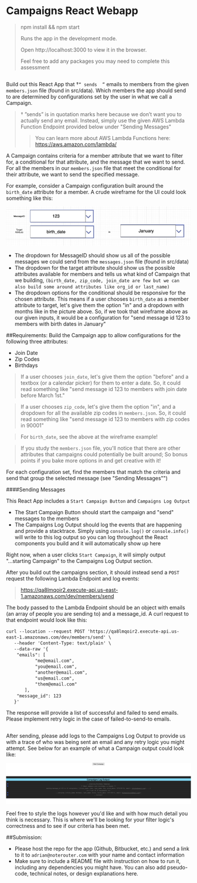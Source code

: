 # Campaigns React Webapp

 >npm install && npm start
 >
 >Runs the app in the development mode.
 >
 >Open http://localhost:3000 to view it in the browser.
>
> Feel free to add any packages you may need to complete this assessment

##

Build out this React App that  †`“ sends  ”`  emails to members from the given `members.json` file (found in src/data). 
Which members the app should send to are determined by configurations set by the user in what we call a Campaign.

> † ”sends” is in quotation marks here because we don’t want you to actually send any email. Instead, simply use the given AWS Lambda Function Endpoint provided below under "Sending Messages"
>
>> You can learn more about AWS Lambda Functions here: https://aws.amazon.com/lambda/

A Campaign contains criteria for a member attribute that we want to filter for, a conditional for that attribute, and the message that we want to send. 
For all the members in our `members.json` file that meet the conditional for their attribute, we want to send the specified message. 

For example, consider a Campaign configuration built around the `birth_date` attribute for a member. 
A crude wireframe for the UI could look something like this:

![Example1](images/Picture1.png)

- The dropdown for MessageID should show us all of the possible messages we could send from the `messages.json` file (found in src/data)
- The dropdown for the target attribute should show us the possible attributes available for members and tells us what kind of Campaign that we building, `(birth_date, zip_code, join_date are few but we can also build some around attributes like org_id or last_name)`
- The dropdown options for the conditional should be responsive for the chosen attribute. 
This means if a user chooses `birth_date` as a member attribute to target, let's give them the option "in" and a dropdown with months like in the picture above. So, if we took that wireframe above as our given inputs, it would be a configuration for "send message id 123 to members with birth dates in January"


##Requirements:
Build the Campaign app to allow configurations for the following three attributes:
- Join Date
- Zip Codes
- Birthdays

>If a user chooses `join_date`, let's give them the option "before" and a textbox (or a calendar picker) for them to enter a date. So, it could read something like "send message id 123 to members with join date before March 1st." 

>If a user chooses `zip_code`, let's give them the option "in", and a dropdown for all the available zip codes in `members.json`. So, it could read something like "send message id 123 to members with zip codes in 90001" 

>For `birth_date`, see the above at the wireframe example!

>If you study the `members.json` file, you'll notice that there are other attributes that campaigns could potentially be built around; So bonus points if you bake more options in and get creative with it! 

For each configuration set, find the members that match the criteria and send that group the selected message (see "Sending Messages"")

####Sending Messages

This React App includes a `Start Campaign Button` and `Campaigns Log Output`
- The Start Campaign Button should start the campaign and "send" messages to the members 
- The Campaigns Log Output should log the events that are happening and provide a stacktrace. Simply using `console.log()` or `console.info()` will write to this log output so you can log throughout the React components you build and it will automatically show up here 

Right now, when a user clicks `Start Campaign`, it will simply output "...starting Campaign" to the Campaigns Log Output section.

After you build out the campaigns section, it should instead send a `POST` request the following Lambda Endpoint and log events: 

>https://qa8lmqoir2.execute-api.us-east-1.amazonaws.com/dev/members/send

The body passed to the Lambda Endpoint should be an object with emails (an array of people you are sending to) and a message_id. A curl request to that endpoint would look like this:
```
curl --location --request POST 'https://qa8lmqoir2.execute-api.us-east-1.amazonaws.com/dev/members/send' \
   --header 'Content-Type: text/plain' \
   --data-raw '{
   	"emails": [
           "me@email.com", 
           "you@email.com", 
           "another@email.com", 
           "us@email.com", 
           "them@email.com"
       ],
   	"message_id": 123
   }'
```

The response will provide a list of successful and failed to send emails. Please implement retry logic in the case of failed-to-send-to emails.

##
After sending, please add logs to the Campaigns Log Output to provide us with a trace of who was being sent an email and any retry logic you might attempt. 
See below for an example of what a Campaign output could look like:

![Example](images/logs_example.png)

Feel free to style the logs however you'd like and with how much detail you think is necessary. This is where we'll be looking for your filter logic's correctness and to see if our criteria has been met.

##Submission:
- Please host the repo for the app (Github, Bitbucket, etc.) and send a link to it to `adrian@noterouter.com`  with your name and contact information
- Make sure to include a README file with instruction on how to run it, including any dependencies you might have. You can also add pseudo-code, technical notes, or design explanations here.

 


